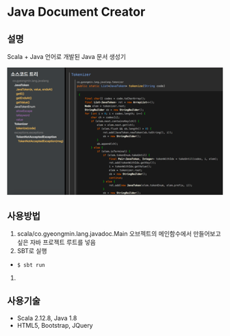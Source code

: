 # Java Document Creator

## 설명
Scala + Java 언어로 개발된 Java 문서 생성기

![example](img/screenshot.png)

## 사용방법
1. scala/co.gyeongmin.lang.javadoc.Main 오브젝트의 메인함수에서 만들어보고 싶은 자바 프로젝트 루트를 넣음
1. SBT로 실행
- ```$ sbt run```
1. 

## 사용기술
- Scala 2.12.8, Java 1.8
- HTML5, Bootstrap, JQuery
